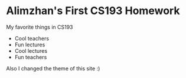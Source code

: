 # Alimzhan's First CS193 Homework

My favorite things in CS193

-  Cool teachers
-  Fun lectures
-  Cool lectures
-  Fun teachers


Also I changed the theme of this site :)
